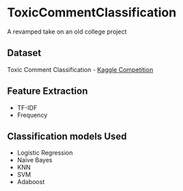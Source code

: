 # ToxicCommentClassification
A revamped take on an old college project

## Dataset
Toxic Comment Classification - <a href="https://www.kaggle.com/c/jigsaw-toxic-comment-classification-challenge" target="_blank">Kaggle Competition</a>

## Feature Extraction
 * TF-IDF
 * Frequency

## Classification models Used
 * Logistic Regression
 * Naive Bayes
 * KNN
 * SVM
 * Adaboost
